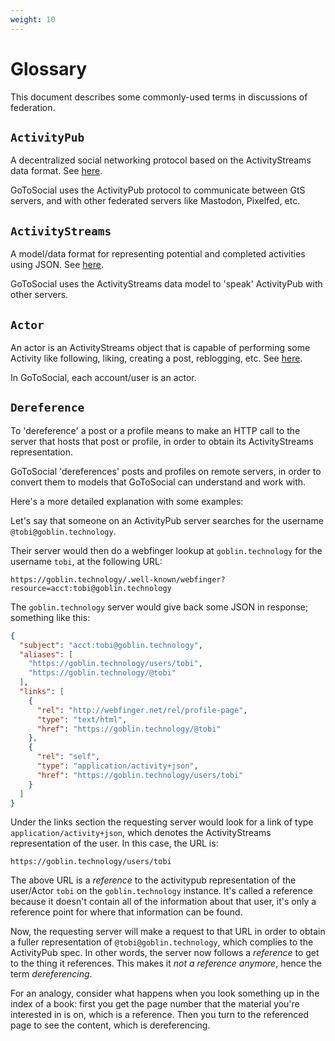 ```yaml
---
weight: 10
---
```



# Glossary

This document describes some commonly-used terms in discussions of federation.

## `ActivityPub`

A decentralized social networking protocol based on the ActivityStreams data format. See [here](https://www.w3.org/TR/activitypub/).

GoToSocial uses the ActivityPub protocol to communicate between GtS servers, and with other federated servers like Mastodon, Pixelfed, etc.

## `ActivityStreams`

A model/data format for representing potential and completed activities using JSON. See [here](https://www.w3.org/TR/activitystreams-core/).

GoToSocial uses the ActivityStreams data model to 'speak' ActivityPub with other servers.

## `Actor`

An actor is an ActivityStreams object that is capable of performing some Activity like following, liking, creating a post, reblogging, etc. See [here](https://www.w3.org/TR/activitypub/#actors).

In GoToSocial, each account/user is an actor.

## `Dereference`

To 'dereference' a post or a profile means to make an HTTP call to the server that hosts that post or profile, in order to obtain its ActivityStreams representation.

GoToSocial 'dereferences' posts and profiles on remote servers, in order to convert them to models that GoToSocial can understand and work with.

Here's a more detailed explanation with some examples:

Let's say that someone on an ActivityPub server searches for the username `@tobi@goblin.technology`.

Their server would then do a webfinger lookup at `goblin.technology` for the username `tobi`, at the following URL:

```text
https://goblin.technology/.well-known/webfinger?resource=acct:tobi@goblin.technology
```

The `goblin.technology` server would give back some JSON in response; something like this:

```json
{
  "subject": "acct:tobi@goblin.technology",
  "aliases": [
    "https://goblin.technology/users/tobi",
    "https://goblin.technology/@tobi"
  ],
  "links": [
    {
      "rel": "http://webfinger.net/rel/profile-page",
      "type": "text/html",
      "href": "https://goblin.technology/@tobi"
    },
    {
      "rel": "self",
      "type": "application/activity+json",
      "href": "https://goblin.technology/users/tobi"
    }
  ]
}
```

Under the links section the requesting server would look for a link of type `application/activity+json`, which denotes the ActivityStreams representation of the user. In this case, the URL is:

```text
https://goblin.technology/users/tobi
```

The above URL is a *reference* to the activitypub representation of the user/Actor `tobi` on the `goblin.technology` instance. It's called a reference because it doesn't contain all of the information about that user, it's only a reference point for where that information can be found.

Now, the requesting server will make a request to that URL in order to obtain a fuller representation of `@tobi@goblin.technology`, which complies to the ActivityPub spec. In other words, the server now follows a *reference* to get to the thing it references. This makes it *not a reference anymore*, hence the term *dereferencing*.

For an analogy, consider what happens when you look something up in the index of a book: first you get the page number that the material you're interested in is on, which is a reference. Then you turn to the referenced page to see the content, which is dereferencing.
